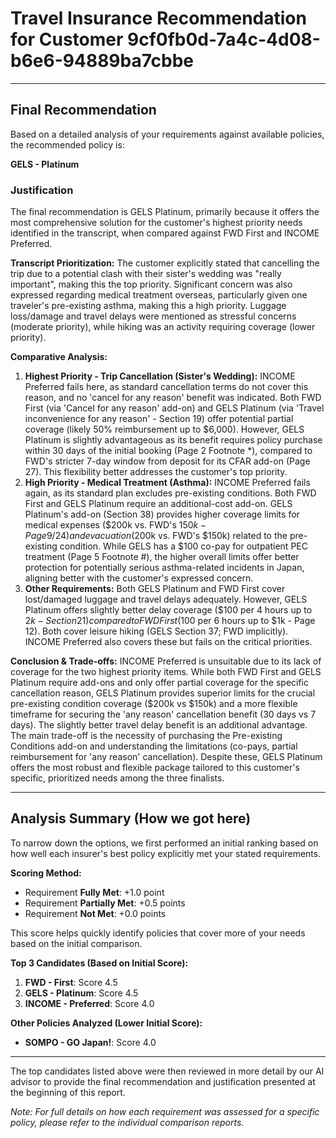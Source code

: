 # Travel Insurance Recommendation for Customer 9cf0fb0d-7a4c-4d08-b6e6-94889ba7cbbe

---

## Final Recommendation
Based on a detailed analysis of your requirements against available policies, the recommended policy is:

**GELS - Platinum**

### Justification
The final recommendation is GELS Platinum, primarily because it offers the most comprehensive solution for the customer's highest priority needs identified in the transcript, when compared against FWD First and INCOME Preferred.

**Transcript Prioritization:** The customer explicitly stated that cancelling the trip due to a potential clash with their sister's wedding was "really important", making this the top priority. Significant concern was also expressed regarding medical treatment overseas, particularly given one traveler's pre-existing asthma, making this a high priority. Luggage loss/damage and travel delays were mentioned as stressful concerns (moderate priority), while hiking was an activity requiring coverage (lower priority).

**Comparative Analysis:**
1.  **Highest Priority - Trip Cancellation (Sister's Wedding):** INCOME Preferred fails here, as standard cancellation terms do not cover this reason, and no 'cancel for any reason' benefit was indicated. Both FWD First (via 'Cancel for any reason' add-on) and GELS Platinum (via 'Travel inconvenience for any reason' - Section 19) offer potential partial coverage (likely 50% reimbursement up to $6,000). However, GELS Platinum is slightly advantageous as its benefit requires policy purchase within 30 days of the initial booking (Page 2 Footnote *), compared to FWD's stricter 7-day window from deposit for its CFAR add-on (Page 27). This flexibility better addresses the customer's top priority.
2.  **High Priority - Medical Treatment (Asthma):** INCOME Preferred fails again, as its standard plan excludes pre-existing conditions. Both FWD First and GELS Platinum require an additional-cost add-on. GELS Platinum's add-on (Section 38) provides higher coverage limits for medical expenses ($200k vs. FWD's $150k - Page 9/24) and evacuation ($200k vs. FWD's $150k) related to the pre-existing condition. While GELS has a $100 co-pay for outpatient PEC treatment (Page 5 Footnote #), the higher overall limits offer better protection for potentially serious asthma-related incidents in Japan, aligning better with the customer's expressed concern.
3.  **Other Requirements:** Both GELS Platinum and FWD First cover lost/damaged luggage and travel delays adequately. However, GELS Platinum offers slightly better delay coverage ($100 per 4 hours up to $2k - Section 21) compared to FWD First ($100 per 6 hours up to $1k - Page 12). Both cover leisure hiking (GELS Section 37; FWD implicitly). INCOME Preferred also covers these but fails on the critical priorities.

**Conclusion & Trade-offs:** INCOME Preferred is unsuitable due to its lack of coverage for the two highest priority items. While both FWD First and GELS Platinum require add-ons and only offer partial coverage for the specific cancellation reason, GELS Platinum provides superior limits for the crucial pre-existing condition coverage ($200k vs $150k) and a more flexible timeframe for securing the 'any reason' cancellation benefit (30 days vs 7 days). The slightly better travel delay benefit is an additional advantage. The main trade-off is the necessity of purchasing the Pre-existing Conditions add-on and understanding the limitations (co-pays, partial reimbursement for 'any reason' cancellation). Despite these, GELS Platinum offers the most robust and flexible package tailored to this customer's specific, prioritized needs among the three finalists.

---

## Analysis Summary (How we got here)
To narrow down the options, we first performed an initial ranking based on how well each insurer's best policy explicitly met your stated requirements.

**Scoring Method:**
- Requirement **Fully Met**: +1.0 point
- Requirement **Partially Met**: +0.5 points
- Requirement **Not Met**: +0.0 points

This score helps quickly identify policies that cover more of your needs based on the initial comparison.

**Top 3 Candidates (Based on Initial Score):**
1. **FWD - First**: Score 4.5
2. **GELS - Platinum**: Score 4.5
3. **INCOME - Preferred**: Score 4.0

**Other Policies Analyzed (Lower Initial Score):**
- **SOMPO - GO Japan!**: Score 4.0

---

The top candidates listed above were then reviewed in more detail by our AI advisor to provide the final recommendation and justification presented at the beginning of this report.

*Note: For full details on how each requirement was assessed for a specific policy, please refer to the individual comparison reports.*
